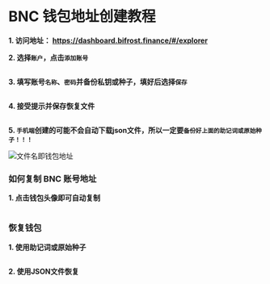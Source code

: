 # BNC 钱包地址创建教程

**1. 访问地址： <https://dashboard.bifrost.finance/#/explorer>**

**2. 选择`账户`，点击`添加账号`**


<img :src="$withBase('/zh/bnc-wallet-tutorials-01.png')" alt="" />

**3. 填写账号`名称`、`密码`并备份私钥或种子，填好后选择`保存`**


<img :src="$withBase('/zh/bnc-wallet-tutorials-02.png')" alt="" />

**4. 接受提示并保存恢复文件**


<img :src="$withBase('/zh/bnc-wallet-tutorials-03.png')" alt="" />

**5. `手机端`创建的可能不会自动下载json文件，所以一定要`备份好上面的助记词或原始种子！！！`**


<img :src="$withBase('/zh/bnc-wallet-tutorials-04.png')" alt="文件名即钱包地址" />

### 如何复制 BNC 账号地址

**1. 点击钱包头像即可自动复制**

<img :src="$withBase('/zh/bnc-wallet-tutorials-05.png')" alt="" />

### 恢复钱包

**1. 使用助记词或原始种子**


<img :src="$withBase('/zh/bnc-wallet-tutorials-06.png')" alt="" />

**2. 使用JSON文件恢复**


<img :src="$withBase('/zh/bnc-wallet-tutorials-07.png')" alt="" />

